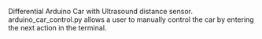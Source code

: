 Differential Arduino Car with Ultrasound distance sensor.<br />
arduino_car_control.py allows a user to manually control the car by entering the next action in the terminal.

